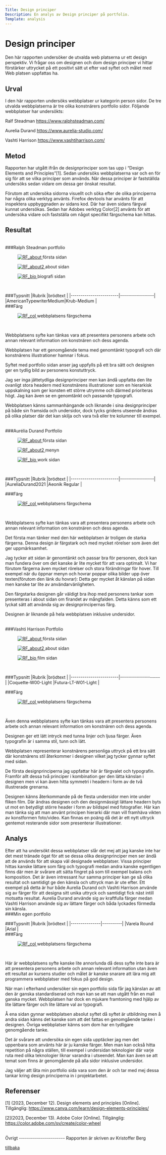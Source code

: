 ```yaml
---
Title: Design principer
Description: En analys av Design principer på portfolio.
Template: analysis
---
```


Design principer
=======================

Den här rapporten undersöker de utvalda web platserna ur ett design perspektiv. Vi frågar oss om designen och dom design principer vi hittar förstärker uttrycket på ett positivt sätt ut efter vad syftet och målet med Web platsen uppfattas ha. 

Urval
-----------------------

I den här rapporten undersöks webbplatser ur kategorin person sidor. De tre utvalda webbplatserna är tre olika konstnärers portfolio sidor. Följande webbplatser har undersökts:

Ralf Steadman
https://www.ralphsteadman.com/

Aurelia Durand
https://www.aurelia-studio.com/

Vashti Harrison
https://www.vashtiharrison.com/

Metod
-----------------------

Rapporten har utgått ifrån de designprinciper som tas upp i “Design Elements and Principles”[1]. Sedan undersöks webbplatserna var och en för sig för att se vilka principer som används. När dessa principer är fastställda undersöks sedan vidare om dessa ger önskat resultat.

Förutom att undersöka sidorna visuellt och söka efter de olika principerna har några olika verktyg använts. Firefox devtools har använts för att inspektera uppbyggnaden av sidans kod. Där har även sidans färgval kunnat undersökas. Sedan har Adobes verktyg Color[2] använts för att undersöka vidare och fastställa om något specifikt färgschema kan hittas.

Resultat
-----------------------
<br>
###Ralph Steadman portfolio

<div class="design-flex">
<figure class="design">
    <picture>
        <a class="grow" href="https://www.ralphsteadman.com/">
            <img src="%base_url%/image/design-principles/RF_about.png?w=400&crop-to-fit" alt="RF_about">
        </a>
    </picture>
    <figcaption">första sidan</figcaption>
</figure>

<figure class="design">
    <picture class="design">
        <a class="grow" href="https://www.ralphsteadman.com/about-us/">
            <img src="%base_url%/image/design-principles/RF_about2.png?w=400&crop-to-fit" alt="RF_about2">
            </a>
    </picture>
    <figcaption">about sidan</figcaption>
</figure>

<figure class="design">
    <picture class="design">
        <a class="grow" href="https://www.ralphsteadman.com/biography/">
            <img src="%base_url%/image/design-principles/RF_bio.png?w=400&crop-to-fit" alt="RF_bio">
        </a>
    </picture>
    <figcaption">biografi sidan</figcaption>
</figure>

</div>
<br>

###Typsnitt
|Rubrik                  |brödtext         |
|------------------------|-----------------|
|AmericanTypewriterMedium|Krub-Medium      |
<br>
###Färg

<figure class="design">
    <picture class="design">
        <a class="grow" href="%base_url%/image/design-principles/RF_col.png">
            <img src="%base_url%/image/design-principles/RF_col.png?w=400&crop-to-fit" alt="RF_col">
        </a>
    </picture>
    <figcaption">webbplatsens färgschema</figcaption>
</figure>
<br>

Webbplatsens syfte kan tänkas vara att presentera personens arbete och annan relevant information om konstnären och dess agenda. 

Webbplatsen har ett genomgående tema med genomtänkt typografi och där konstnärens illustrationer hamnar i fokus.

Syftet med portfolio sidan anser jag uppfylls på ett bra sätt och designen ger en tydlig bild av personens konstuttryck.

Jag ser inga jättetydliga designprinciper men kan ändå uppfatta den lite ovanligt stora headern med konstnärens illustrationer som en hierarkisk uppskalning som ger konsten ett större utrymme och därmed prioriteras högt. Jag kan även se en genomtänkt och passande typografi.

Webbplatsen känns sammanhängande och liknande i sina designprinciper på både sin framsida och undersidor, dock tycks gridens utseende ändras på olika platser där det kan skilja och vara två eller tre kolumner till exempel.
<br>
<br>

###Aurélia Durand Portfolio

<div class="design-flex">
<figure class="design">
    <picture>
        <a class="grow" href="https://www.aurelia-studio.com/">
            <img src="%base_url%/image/design-principles/AD_home.png?w=400&crop-to-fit" alt="RF_about">
        </a>
    </picture>
    <figcaption">första sidan</figcaption>
</figure>

<figure class="design">
    <picture class="design">
        <a class="grow" href="https://www.aurelia-studio.com/">
            <img src="%base_url%/image/design-principles/AD_menu.png?w=400&crop-to-fit" alt="RF_about2">
            </a>
    </picture>
    <figcaption">menyn</figcaption>
</figure>

<figure class="design">
    <picture class="design">
        <a class="grow" href="https://www.aurelia-studio.com/work">
            <img src="%base_url%/image/design-principles/AD_work.png?w=400&crop-to-fit" alt="RF_bio">
        </a>
    </picture>
    <figcaption">work sidan</figcaption>
</figure>

</div>
<br>

###Typsnitt
|Rubrik                  |brödtext         |
|------------------------|-----------------|
|AureliaDurand2021       |Aeonik Regular      |
<br>

###Färg

<figure class="design">
    <picture class="design">
        <a class="grow" href="%base_url%/image/design-principles/AD_col.png">
            <img src="%base_url%/image/design-principles/AD_col.png?w=400&crop-to-fit" alt="RF_col">
        </a>
    </picture>
    <figcaption">webbplatsens färgschema</figcaption>
</figure>
<br>

Webbplatsens syfte kan tänkas vara att presentera personens arbete och annan relevant information om konstnären och dess agenda. 

Det första man tänker med den här webbplatsen är troligen de starka färgerna. Denna design är färgstark och med mycket rörelser som även det ger uppmärksamhet.

Jag tycker att sidan är genomtänkt och passar bra för personen, dock kan man fundera över om det kanske är lite mycket för att vara optimalt. Vi har förutom färgerna även mycket rörelser och stora förändringar för hover. Till exempel när du öppnar menyn och hovrar poppar olika bilder upp över texten(förutom den länk du hovrar): Detta ger mycket åt känslan på sidan men kanske tar lite av användarvänligheten.

Den färgstarka designen går väldigt bra ihop med personens tankar som presenteras i about sidan om firandet av mångfalden. Detta känns som ett lyckat sätt att använda sig av designprincipernas färg.

Designen är liknande på hela webbplatsen inklusive undersidor.
<br>
<br>

###Vashti Harrison Portfolio

<div class="design-flex">
<figure class="design">
    <picture>
        <a class="grow" href="https://www.vashtiharrison.com/">
            <img src="%base_url%/image/design-principles/VH_home.png?w=400&crop-to-fit" alt="RF_about">
        </a>
    </picture>
    <figcaption">första sidan</figcaption>
</figure>

<figure class="design">
    <picture class="design">
        <a class="grow" href="https://www.vashtiharrison.com/about">
            <img src="%base_url%/image/design-principles/VH_about.png?w=400&crop-to-fit" alt="RF_about2">
            </a>
    </picture>
    <figcaption">about sidan</figcaption>
</figure>

<figure class="design">
    <picture class="design">
        <a class="grow" href="https://www.vashtiharrison.com/film">
            <img src="%base_url%/image/design-principles/VH_film.png?w=400&crop-to-fit" alt="RF_bio">
        </a>
    </picture>
    <figcaption">film sidan</figcaption>
</figure>

</div>
<br>

###Typsnitt
|Rubrik                  |brödtext            |
|------------------------|--------------------|
|Coquette-W00-Light      |Futura-LT-W01-Light |
<br>

###Färg

<figure class="design">
    <picture class="design">
        <a class="grow" href="%base_url%/image/design-principles/VH_col.png">
            <img src="%base_url%/image/design-principles/VH_col.png?w=400&crop-to-fit" alt="RF_col">
        </a>
    </picture>
    <figcaption">webbplatsens färgschema</figcaption>
</figure>
<br>

Även denna webbplatsens syfte kan tänkas vara att presentera personens arbete och annan relevant information om konstnären och dess agenda.

Designen ger ett lätt intryck med tunna linjer och ljusa färger. Även typografin är i samma stil, tunn och lätt.

Webbplatsen representerar konstnärens personliga uttryck på ett bra sätt där konstnärens stil återkommer i designen vilket jag tycker gynnar syftet med sidan.

De första designprinciperna jag uppfattar här är färgvalet och typografin. Framför allt dessa två principer i kombination ger den lätta känslan i designen men vi kan även hitta symmetri i headern i form av de två illustrerade grenarna.

Designen känns återkommande på de flesta undersidor men inte under fliken film. Där ändras designen och den designmässigt lättare headern byts ut mot en betydligt större header i form av bildspel med fotografier. Här kan man tänka sig att man använt principen hierarki där man vill framhäva vikten av konstformen foto/video. Kan finnas en poäng då det är ett nytt uttryck gentemot resterande sidor som presenterar illustrationer.
<br>

Analys
-----------------------

Efter att ha undersökt dessa webbplatser slår det mej att jag kanske inte har det mest tränade ögat för att se dessa olika designprinciper men ser ändå att de används för att skapa väl designade webbplatser. Vissa principer hittas kanske lättare som färg och typografi medan andra kanske egentligen finns där men är svårare att sätta fingret på som till exempel balans och komposition. Det är även intressant hur samma principer kan ge så olika resultat och samtidigt ge den känsla och uttryck man är ute efter. Ett exempel på detta är hur både Aurelia Durand och Vashti Harrison använde sig av färger för att designa sitt unika uttryck och samtidigt fick näst intill motsatta resultat. Aurelia Durand använde sig av kraftfulla färger medan Vashti Harrison använde sig av lättare färger och båda lyckades förmedla sin känsla.
<br>
###Min egen portfolio 

###Typsnitt
|Rubrik         |brödtext  |
|---------------|----------|
|Varela Round   |Arial     |
<br>
###Färg

<figure class="design">
    <picture class="design">
        <a class="grow" href="%base_url%/image/design-principles/KB_col.png">
            <img src="%base_url%/image/design-principles/KB_col.png?w=400&crop-to-fit" alt="RF_col">
        </a>
    </picture>
    <figcaption">webbplatsens färgschema</figcaption>
</figure>
<br>

Här är webbplatsens syfte kanske lite annorlunda då dess syfte inte bara är att presentera personens arbete och annan relevant information utan även ett resultat av kursens studier och målet är kanske snarare att lära mig att programmera webbplatser med fokus på god design. 

När man i efterhand undersöker sin egen portfolio sida får jag känslan av att den är ganska standardiserad och man kan se att man utgått från en mall ganska mycket. Webbplatsen har dock en mjukare framtoning med hjälp av lite lättare färger och lite lättare val av typografi.

Å ena sidan gynnar webbplatsen absolut syftet då syftet är utbildning men å andra sidan känns det kanske som att det fattas en genomgående tanke i designen. Övriga webbplatser känns som dom har en tydligare genomgående tanke.

Det är svårare att undersöka sin egen sida upptäcker jag men det uppenbara som använts här är ju kanske färger. Men man kan också hitta repetition på några ställen, till exempel i undersidan teknologier där varje ruta med olika teknologier liknar varandra i utseendet. Man kan även se att temat som finns är genomgående på alla sidor inklusive undersidor.

Jag väljer att låta min portfolio sida vara som den är och tar med mej dessa tankar kring design principerna in i projektarbetet.
<br>

Referenser
-----------------------
[1] (2023, December 12). Design elements and principles [Online]. Tillgänglig: https://www.canva.com/learn/design-elements-principles/

[2](2023, December 13). Adobe Color [Online]. Tillgänglig:
https://color.adobe.com/sv/create/color-wheel

<br>
Övrigt
-----------------------
Rapporten är skriven av Kristoffer Berg


<a class="grow" href="%base_url%?analysis">tillbaka</a>
